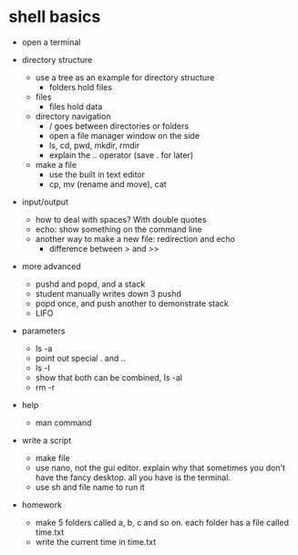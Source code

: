 # shell basics #

* open a terminal

* directory structure
  * use a tree as an example for directory structure
    * folders hold files
  * files
    * files hold data
  * directory navigation
    * / goes between directories or folders
    * open a file manager window on the side
    * ls, cd, pwd, mkdir, rmdir
    * explain the .. operator (save . for later)
  * make a file
    * use the built in text editor
    * cp, mv (rename and move), cat

* input/output
  * how to deal with spaces? With double quotes
  * echo: show something on the command line
  * another way to make a new file: redirection and echo
      * difference between > and >>

* more advanced 
  * pushd and popd, and a stack
   * student manually writes down 3 pushd
   * popd once, and push another to demonstrate stack
   * LIFO
 * parameters
   * ls -a
    * point out special . and ..
   * ls -l
   * show that both can be combined, ls -al
   * rm -r

* help
  * man command
 
* write a script
  * make file
  * use nano, not the gui editor. explain why that sometimes you don't have the fancy desktop. all you have is the terminal.
  * use sh and file name to run it

* homework
  * make 5 folders called a, b, c and so on. each folder has a file called time.txt
  * write the current time in time.txt
